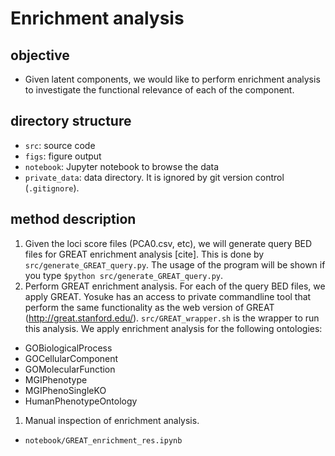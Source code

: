 # Enrichment analysis

## objective
- Given latent components, we would like to perform enrichment analysis to investigate the functional relevance of each of the component.

## directory structure
- `src`: source code
- `figs`: figure output
- `notebook`: Jupyter notebook to browse the data
- `private_data`: data directory. It is ignored by git version control (`.gitignore`).

## method description
1. Given the loci score files (PCA0.csv, etc), we will generate query BED files for GREAT enrichment analysis [cite]. This is done by `src/generate_GREAT_query.py`. The usage of the program will be shown if you type `$python src/generate_GREAT_query.py`.
1. Perform GREAT enrichment analysis. For each of the query BED files, we apply GREAT. Yosuke has an access to private commandline tool that perform the same functionality as the web version of GREAT (http://great.stanford.edu/). `src/GREAT_wrapper.sh` is the wrapper to run this analysis. We apply enrichment analysis for the following ontologies:
  - GOBiologicalProcess
  - GOCellularComponent
  - GOMolecularFunction
  - MGIPhenotype
  - MGIPhenoSingleKO
  - HumanPhenotypeOntology
1. Manual inspection of enrichment analysis.
  - `notebook/GREAT_enrichment_res.ipynb`
  
